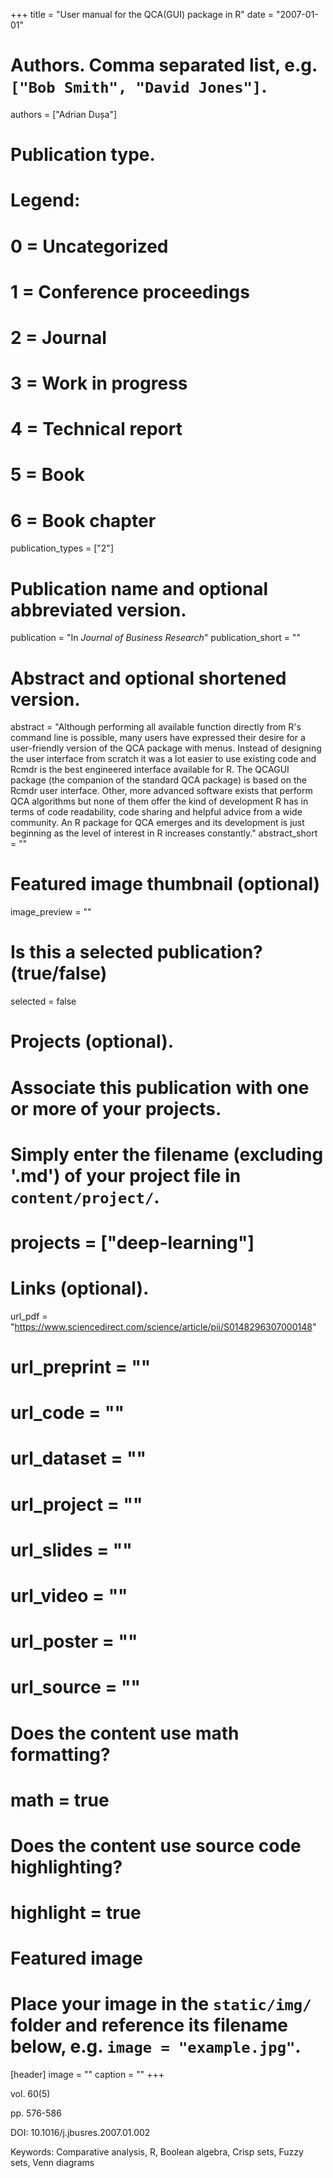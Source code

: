 +++
title = "User manual for the QCA(GUI) package in R"
date = "2007-01-01"

# Authors. Comma separated list, e.g. `["Bob Smith", "David Jones"]`.
authors = ["Adrian Dușa"]

# Publication type.
# Legend:
# 0 = Uncategorized
# 1 = Conference proceedings
# 2 = Journal
# 3 = Work in progress
# 4 = Technical report
# 5 = Book
# 6 = Book chapter
publication_types = ["2"]

# Publication name and optional abbreviated version.
publication = "In *Journal of Business Research*"
publication_short = ""

# Abstract and optional shortened version.
abstract = "Although performing all available function directly from R's command line is possible, many users have expressed their desire for a user-friendly version of the QCA package with menus. Instead of designing the user interface from scratch it was a lot easier to use existing code and Rcmdr is the best engineered interface available for R. The QCAGUI package (the companion of the standard QCA package) is based on the Rcmdr user interface.
Other, more advanced software exists that perform QCA algorithms but none of them offer the kind of development R has in terms of code readability, code sharing and helpful advice from a wide community. An R package for QCA emerges and its development is just beginning as the level of interest in R increases constantly."
abstract_short = ""

# Featured image thumbnail (optional)
image_preview = ""

# Is this a selected publication? (true/false)
selected = false

# Projects (optional).
#   Associate this publication with one or more of your projects.
#   Simply enter the filename (excluding '.md') of your project file in `content/project/`.
# projects = ["deep-learning"]

# Links (optional).
url_pdf = "https://www.sciencedirect.com/science/article/pii/S0148296307000148"
# url_preprint = ""
# url_code = ""
# url_dataset = ""
# url_project = ""
# url_slides = ""
# url_video = ""
# url_poster = ""
# url_source = ""

# Does the content use math formatting?
# math = true

# Does the content use source code highlighting?
# highlight = true

# Featured image
# Place your image in the `static/img/` folder and reference its filename below, e.g. `image = "example.jpg"`.
[header]
image = ""
caption = ""
+++

vol. 60(5)

pp. 576-586

DOI: 10.1016/j.jbusres.2007.01.002

Keywords: Comparative analysis, R, Boolean algebra, Crisp sets, Fuzzy sets, Venn diagrams

